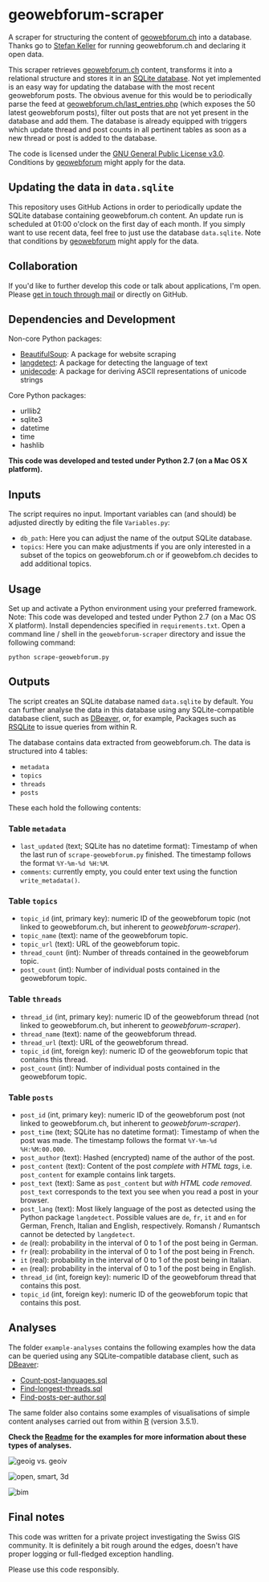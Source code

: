 # geowebforum-scraper
A scraper for structuring the content of [geowebforum.ch](https://geowebforum.ch) into a database. Thanks go to [Stefan Keller](https://www.twitter.com/sfkeller) for running geowebforum.ch and declaring it open data.

This scraper retrieves [geowebforum.ch](https://geowebforum.ch) content, transforms it into a relational structure and stores it in an [SQLite database](https://www.sqlite.org/index.html). Not yet implemented is an easy way for updating the database with the most recent geowebforum posts. The obvious avenue for this would be to periodically parse the feed at [geowebforum.ch/last_entries.php](https://geowebforum.ch/last_entries.php) (which exposes the 50 latest geowebforum posts), filter out posts that are not yet present in the database and add them. The database is already equipped with triggers which update thread and post counts in all pertinent tables as soon as a new thread or post is added to the database.

The code is licensed under the [GNU General Public License v3.0](https://github.com/rastrau/geowebforum-scraper/blob/master/LICENSE). Conditions by [geowebforum](https://geowebforum.ch/benutzungsordnung.php) might apply for the data.

## Updating the data in `data.sqlite`
This repository uses GitHub Actions in order to periodically update the SQLite database containing geowebforum.ch content. An update run is scheduled at 01:00 o'clock on the first day of each month. If you simply want to use recent data, feel free to just use the database `data.sqlite`. Note that conditions by [geowebforum](https://geowebforum.ch/benutzungsordnung.php) might apply for the data.

## Collaboration
If you'd like to further develop this code or talk about applications, I'm open. Please [get in touch through mail](mailto:mail@ralphstraumann.ch) or directly on GitHub.

## Dependencies and Development
Non-core Python packages:
- [BeautifulSoup](https://www.crummy.com/software/BeautifulSoup): A package for website scraping
- [langdetect](https://github.com/Mimino666/langdetect): A package for detecting the language of text
- [unidecode](https://pypi.org/project/Unidecode): A package for deriving ASCII representations of unicode strings

Core Python packages:
- urllib2
- sqlite3
- datetime
- time
- hashlib

**This code was developed and tested under Python 2.7 (on a Mac OS X platform).**

## Inputs
The script requires no input. Important variables can (and should) be adjusted directly by editing the file `Variables.py`:

- `db_path`: Here you can adjust the name of the output SQLite database.
- `topics`: Here you can make adjustments if you are only interested in a subset of the topics on geowebforum.ch or if geowebfom.ch decides to add additional topics.

## Usage

Set up and activate a Python environment using your preferred framework. Note: This code was developed and tested under Python 2.7 (on a Mac OS X platform). Install dependencies specified in `requirements.txt`. Open a command line / shell in the `geowebforum-scraper` directory and issue the following command:

`python scrape-geowebforum.py`

## Outputs
The script creates an SQLite database named `data.sqlite` by default. You can further analyse the data in this database using any SQLite-compatible database client, such as [DBeaver](https://dbeaver.io), or, for example, Packages such as [RSQLite](https://db.rstudio.com/databases/sqlite/) to issue queries from within R.

The database contains data extracted from geowebforum.ch. The data is structured into 4 tables:
- `metadata`
- `topics`
- `threads`
- `posts`

These each hold the following contents:

### Table `metadata`
- `last_updated` (text; SQLite has no datetime format): Timestamp of when the last run of `scrape-geowebforum.py` finished. The timestamp follows the format `%Y-%m-%d %H:%M`.
- `comments`: currently empty, you could enter text using the function `write_metadata()`.
### Table `topics`
- `topic_id` (int, primary key): numeric ID of the geowebforum topic (not linked to geowebforum.ch, but inherent to *geowebforum-scraper*).
- `topic_name` (text): name of the geowebforum topic.
- `topic_url` (text): URL of the geowebforum topic.
- `thread_count` (int): Number of threads contained in the geowebforum topic.
- `post_count` (int): Number of individual posts contained in the geowebforum topic.
### Table `threads`
- `thread_id` (int, primary key): numeric ID of the geowebforum thread (not linked to geowebforum.ch, but inherent to *geowebforum-scraper*).
- `thread_name` (text): name of the geowebforum thread.
- `thread_url` (text): URL of the geowebforum thread.
- `topic_id` (int, foreign key): numeric ID of the geowebforum topic that contains this thread.
- `post_count` (int): Number of individual posts contained in the geowebforum topic.
### Table `posts`
- `post_id` (int, primary key): numeric ID of the geowebforum post (not linked to geowebforum.ch, but inherent to *geowebforum-scraper*).
- `post_time` (text; SQLite has no datetime format): Timestamp of when the post was made. The timestamp follows the format `%Y-%m-%d %H:%M:00.000`.
- `post_author` (text): Hashed (encrypted) name of the author of the post.
- `post_content` (text): Content of the post *complete with HTML tags*, i.e. `post_content` for example contains link targets.
- `post_text` (text): Same as `post_content` but *with HTML code removed*. `post_text` corresponds to the text you see when you read a post in your browser.
- `post_lang` (text): Most likely language of the post as detected using the Python package `langdetect`. Possible values are `de`, `fr`, `it` and `en` for German, French, Italian and English, respectively. Romansh / Rumantsch cannot be detected by `langdetect`.
- `de` (real): probability in the interval of 0 to 1 of the post being in German.
- `fr` (real): probability in the interval of 0 to 1 of the post being in French.
- `it` (real): probability in the interval of 0 to 1 of the post being in Italian.
- `en` (real): probability in the interval of 0 to 1 of the post being in English.
- `thread_id` (int, foreign key): numeric ID of the geowebforum thread that contains this post.
- `topic_id` (int, foreign key): numeric ID of the geowebforum topic that contains this post.

## Analyses

The folder `example-analyses` contains the following examples how the data can be queried using any SQLite-compatible database client, such as [DBeaver](https://dbeaver.io):
- [Count-post-languages.sql](https://github.com/rastrau/geowebforum-scraper/blob/master/example-analyses/Count-post-languages.sql)
- [Find-longest-threads.sql](https://github.com/rastrau/geowebforum-scraper/blob/master/example-analyses/Find-longest-threads.sql)
- [Find-posts-per-author.sql](https://github.com/rastrau/geowebforum-scraper/blob/master/example-analyses/Find-posts-per-author.sql) 

The same folder also contains some examples of visualisations of simple content analyses carried out from within [R](https://www.r-project.org) (version 3.5.1). 

**Check the [Readme](https://github.com/rastrau/geowebforum-scraper/blob/master/example-analyses/README.md) for the examples for more information about these types of analyses.**

![geoig vs. geoiv](https://github.com/rastrau/geowebforum-scraper/blob/master/example-analyses/geoig-geoiv-per-year--absolute.png "geoig vs. geoiv")

![open, smart, 3d](https://github.com/rastrau/geowebforum-scraper/blob/master/example-analyses/open-smart-3d-per-year--absolute.png "open, smart, 3d")

![bim](https://github.com/rastrau/geowebforum-scraper/blob/master/example-analyses/bim-per-year--absolute.png "bim")

## Final notes
This code was written for a private project investigating the Swiss GIS community. It is definitely a bit rough around the edges, doesn't have proper logging or full-fledged exception handling.

Please use this code responsibly.
